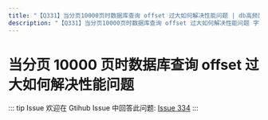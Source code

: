 ```yaml
---
title: "【Q331】当分页10000页时数据库查询 offset 过大如何解决性能问题 | db高频面试题"
description: "【Q331】当分页10000页时数据库查询 offset 过大如何解决性能问题 字节跳动面试题、阿里腾讯面试题、美团小米面试题。"
---
```


# 当分页 10000 页时数据库查询 offset 过大如何解决性能问题

::: tip Issue
欢迎在 Gtihub Issue 中回答此问题: [Issue 334](https://github.com/shfshanyue/Daily-Question/issues/334)
:::
